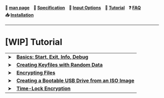 
<h4 align="left">
  📜&nbsp;<a href="https://github.com/hakavlad/tird/blob/main/docs/MANPAGE.md">man&nbsp;page</a>&nbsp;&nbsp;&nbsp;
  📑&nbsp;<a href="https://github.com/hakavlad/tird/blob/main/docs/SPECIFICATION.md">Specification</a>&nbsp;&nbsp;&nbsp;
  📄&nbsp;<a href="https://github.com/hakavlad/tird/blob/main/docs/INPUT_OPTIONS.md">Input&nbsp;Options</a>&nbsp;&nbsp;&nbsp;
  📖&nbsp;<a href="https://github.com/hakavlad/tird/blob/main/docs/tutorial/README.md">Tutorial</a>&nbsp;&nbsp;&nbsp;
  ❓&nbsp;<a href="https://github.com/hakavlad/tird/blob/main/docs/FAQ.md">FAQ</a>&nbsp;&nbsp;&nbsp;
  📥&nbsp;<a href="https://github.com/hakavlad/tird/blob/main/docs/INSTALLATION.md">Installation</a>
</h4>

---

# \[WIP] Tutorial

<table>

<tr><td>➤</td><td><b>
<a href="https://github.com/hakavlad/tird/blob/main/docs/tutorial/basics.md">Basics: Start, Exit, Info, Debug</a>
</b></td></tr>

<tr><td>➤</td><td><b>
<a href="https://github.com/hakavlad/tird/blob/main/docs/tutorial/creating_keyfiles.md">Creating Keyfiles with Random Data</a>
</b></td></tr>

<tr><td>➤</td><td><b>
<a href="https://github.com/hakavlad/tird/blob/main/docs/tutorial/encrypting_files.md">Encrypting Files</a>
</b></td></tr>

<tr><td>➤</td><td><b>
<a href="https://github.com/hakavlad/tird/blob/main/docs/tutorial/writing_iso_image.md">Creating a Bootable USB Drive from an ISO Image</a>
</b></td></tr>

<tr><td>➤</td><td><b>
<a href="https://github.com/hakavlad/tird/blob/main/docs/tutorial/TLE.md">Time-Lock Encryption</a>
</b></td></tr>

</table>
